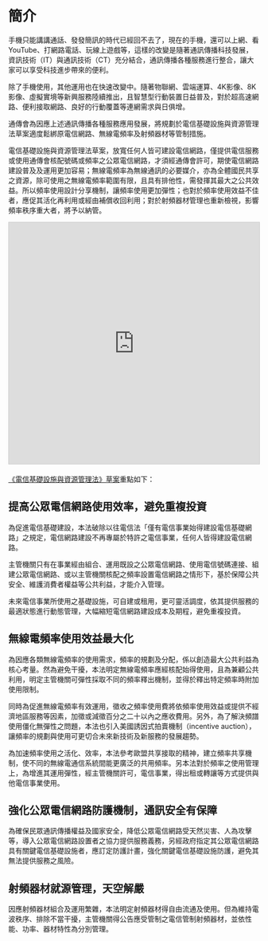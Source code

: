 # 簡介

手機只能講講通話、發發簡訊的時代已經回不去了，現在的手機，還可以上網、看 YouTube、打網路電話、玩線上遊戲等，這樣的改變是隨著通訊傳播科技發展，資訊技術（IT）與通訊技術（CT）充分結合，通訊傳播各種服務進行整合，讓大家可以享受科技進步帶來的便利。

除了手機使用，其他運用也在快速改變中。隨著物聯網、雲端運算、4K影像、8K影像、虛擬實境等新興服務陸續推出，且智慧型行動裝置日益普及，對於超高速網路、便利接取網路、良好的行動覆蓋等連網需求與日俱增。

通傳會為因應上述通訊傳播各種服務應用發展，將規劃於電信基礎設施與資源管理法草案適度鬆綁原電信網路、無線電頻率及射頻器材等管制措施。

電信基礎設施與資源管理法草案，放寬任何人皆可建設電信網路，僅提供電信服務或使用通傳會核配號碼或頻率之公眾電信網路，才須經通傳會許可，期使電信網路建設普及及運用更加容易；無線電頻率為無線通訊的必要媒介，亦為全體國民共享之資源，除可使用之無線電頻率範圍有限，且具有排他性，需發揮其最大之公共效益。所以頻率使用設計分享機制，讓頻率使用更加彈性；也對於頻率使用效益不佳者，應促其活化再利用或經由補償收回利用；對於射頻器材管理也重新檢視，影響頻率秩序重大者，將予以納管。

<iframe src="https://www.slideshare.net/slideshow/embed_code/key/Idvh0CvEuEUhPK" width="595" height="485" frameborder="0" marginwidth="0" marginheight="0" scrolling="no" style="border:1px solid #CCC; border-width:1px; margin-bottom:5px; max-width: 100%;" allowfullscreen></iframe>

[《電信基礎設施與資源管理法》草案](http://www.slideshare.net/vtaiwan/ss-59543415)重點如下：

## 提高公眾電信網路使用效率，避免重複投資

為促進電信基礎建設，本法破除以往電信法「僅有電信事業始得建設電信基礎網路」之規定，電信網路建設不再專屬於特許之電信事業，任何人皆得建設電信網路。

主管機關只有在事業經由組合、運用既設之公眾電信網路、使用電信號碼連接、組建公眾電信網路、或以主管機關核配之頻率設置電信網路之情形下，基於保障公共安全、維護消費者權益等公共利益，才能介入管理。

未來電信事業所使用之基礎設施，可自建或租用，更可靈活調度，依其提供服務的最適狀態進行動態管理，大幅縮短電信網路建設成本及期程，避免重複投資。

## 無線電頻率使用效益最大化

為因應各類無線電頻率的使用需求，頻率的規劃及分配，係以創造最大公共利益為核心考量。然為避免干擾，本法明定無線電頻率應經核配始得使用，且為兼顧公共利用，明定主管機關可彈性採取不同的頻率釋出機制，並得於釋出特定頻率時附加使用限制。

同時為促進無線電頻率有效運用，徵收之頻率使用費將依頻率使用效益或提供不經濟地區服務等因素，加徵或減徵百分之二十以內之應收費用。另外，為了解決頻譜使用僵化無彈性之問題，本法也引入美國誘因式拍賣機制（incentive auction），讓頻率的規劃與使用可更切合未來新技術及新服務的發展趨勢。

為加速頻率使用之活化、效率，本法參考歐盟共享接取的精神，建立頻率共享機制，使不同的無線電通信系統間能更廣泛的共用頻率。另本法對於頻率之使用管理上，為增進其運用彈性，經主管機關許可，電信事業，得出租或轉讓等方式提供與他電信事業使用。

## 強化公眾電信網路防護機制，通訊安全有保障

為確保民眾通訊傳播權益及國家安全，降低公眾電信網路受天然災害、人為攻擊等，導入公眾電信網路設置者之協力提供服務義務，另經政府指定其公眾電信網路具有關鍵電信基礎設施者，應訂定防護計畫，強化關鍵電信基礎設施防護，避免其無法提供服務之風險。

## 射頻器材就源管理，天空解嚴

因應射頻器材組合及運用繁雜，本法明定射頻器材得自由流通及使用。但為維持電波秩序、排除不當干擾，主管機關得公告應受管制之電信管制射頻器材，並依性能、功率、器材特性為分別管理。
